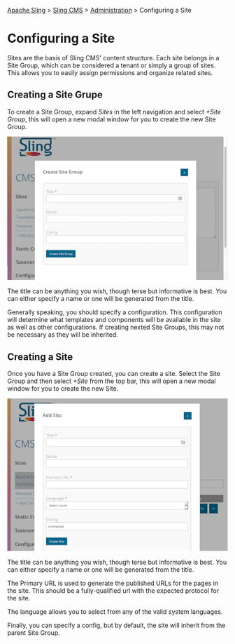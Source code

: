 [Apache Sling](https://sling.apache.org) > [Sling CMS](https://github.com/apache/sling-org-apache-sling-app-cms) > [Administration](administration.md) > Configuring a Site

# Configuring a Site

Sites are the basis of Sling CMS' content structure. Each site belongs in a Site Group, which can be considered a tenant or simply a group of sites. This allows you to easily assign permissions and organize related sites.

## Creating a Site Grupe

To create a Site Group, expand *Sites* in the left navigation and select *+Site Group*, this will open a new modal window for you to create the new Site Group. 

![Creating a Site Group](img/create-site-group.png)

The title can be anything you wish, though terse but informative is best. You can either specify a name or one will be generated from the title. 

Generally speaking, you should specify a configuration. This configuration will determine what templates and components will be available in the site as well as other configurations. If creating nexted Site Groups, this may not be necessary as they will be inherited.

## Creating a Site

Once you have a Site Group created, you can create a site. Select the Site Group and then select *+Site* from the top bar, this will open a new modal window for you to create the new Site. 

![Creating a Site](img/create-site.png)

The title can be anything you wish, though terse but informative is best. You can either specify a name or one will be generated from the title. 

The Primary URL is used to generate the published URLs for the pages in the site. This should be a fully-qualified url with the expected protocol for the site.

The language allows you to select from any of the valid system languages. 

Finally, you can specify a config, but by default, the site will inherit from the parent Site Group. 